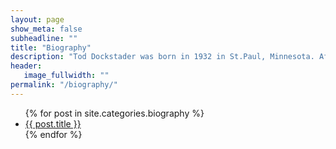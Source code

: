 ```yaml
---
layout: page
show_meta: false
subheadline: ""
title: "Biography"
description: "Tod Dockstader was born in 1932 in St.Paul, Minnesota. After majoring in psychology and art at the University of Minnesota, he went on to study painting and film, earning money by drawing cartoons for local newspapers and magazines. In 1955, Dockstader moved to Hollywood to work as an apprentice film editor, cutting picture and sound for animated cartoons including &ldquo;Mr.Magoo&rdquo; and &ldquo;Gerald McBoing Boing.&rdquo; He then moved on to writing and storyboarding cartoons."
header:
   image_fullwidth: ""
permalink: "/biography/"
---
```

<ul>
    {% for post in site.categories.biography %}
    <li><a href="{{ site.url }}{{ post.url }}">{{ post.title }}</a></li>
    {% endfor %}
</ul>